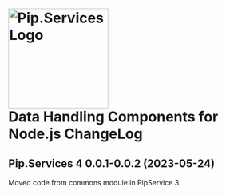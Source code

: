 # <img src="https://uploads-ssl.webflow.com/5ea5d3315186cf5ec60c3ee4/5edf1c94ce4c859f2b188094_logo.svg" alt="Pip.Services Logo" width="200"> <br/> Data Handling Components for Node.js ChangeLog

## <a name="0.0.1-0.0.2"></a>Pip.Services 4 0.0.1-0.0.2 (2023-05-24)
Moved code from commons module in PipService 3

